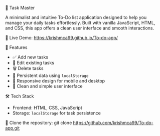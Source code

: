  📝 Task Master

A minimalist and intuitive To-Do list application designed to help you manage your daily tasks effortlessly. Built with vanilla JavaScript, HTML, and CSS, this app offers a clean user interface and smooth interactions.

🔗 Live Demo: https://krishmca99.github.io/To-do-app/


🚀 Features

- ✅ Add new tasks
- 📝 Edit existing tasks
- 🗑️ Delete tasks
- 🔄 Persistent data using `localStorage`
- 📱 Responsive design for mobile and desktop
- 🎨 Clean and simple user interface

🛠️ Tech Stack

- Frontend: HTML, CSS, JavaScript
- Storage: `localStorage` for task persistence


🔗 Clone the repository:
git clone https://github.com/krishmca99/To-do-app.git
